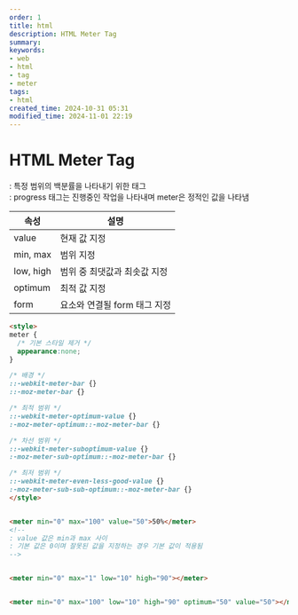 ```yaml
---
order: 1
title: html
description: HTML Meter Tag
summary:
keywords:
- web
- html
- tag
- meter
tags:
- html
created_time: 2024-10-31 05:31
modified_time: 2024-11-01 22:19
---
```


# HTML Meter Tag
: 특정 범위의 백분률을 나타내기 위한 태그  
: progress 태그는 진행중인 작업을 나타내며 meter은 정적인 값을 나타냄  


속성 | 설명
---|---
value     | 현재 값 지정
min, max  | 범위 지정  
low, high | 범위 중 최댓값과 최솟값 지정  
optimum   | 최적 값 지정
form      | 요소와 연결될 form 태그 지정


```html
<style>
meter {
  /* 기본 스타일 제거 */
  appearance:none;
}

/* 배경 */
::-webkit-meter-bar {}
::-moz-meter-bar {}

/* 최적 범위 */
::-webkit-meter-optimum-value {}
:-moz-meter-optimum::-moz-meter-bar {}

/* 차선 범위 */
::-webkit-meter-suboptimum-value {}
:-moz-meter-sub-optimum::-moz-meter-bar {}

/* 최저 범위 */
::-webkit-meter-even-less-good-value {}
:-moz-meter-sub-sub-optimum::-moz-meter-bar {}
</style>


<meter min="0" max="100" value="50">50%</meter>
<!--
: value 값은 min과 max 사이
: 기본 값은 0이며 잘못된 값을 지정하는 경우 기본 값이 적용됨 
-->


<meter min="0" max="1" low="10" high="90"></meter>


<meter min="0" max="100" low="10" high="90" optimum="50" value="50"></meter>
```